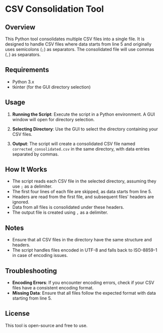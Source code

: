 # CSV Consolidation Tool

## Overview

This Python tool consolidates multiple CSV files into a single file. It is designed to handle CSV files where data starts from line 5 and originally uses semicolons (`;`) as separators. The consolidated file will use commas (`,`) as separators.

## Requirements

- Python 3.x
- tkinter (for the GUI directory selection)

## Usage

1. **Running the Script**: Execute the script in a Python environment. A GUI window will open for directory selection.

2. **Selecting Directory**: Use the GUI to select the directory containing your CSV files.

3. **Output**: The script will create a consolidated CSV file named `corrected_consolidated.csv` in the same directory, with data entries separated by commas.

## How It Works

- The script reads each CSV file in the selected directory, assuming they use `;` as a delimiter.
- The first four lines of each file are skipped, as data starts from line 5.
- Headers are read from the first file, and subsequent files' headers are ignored.
- Data from all files is consolidated under these headers.
- The output file is created using `,` as a delimiter.

## Notes

- Ensure that all CSV files in the directory have the same structure and headers.
- The script handles files encoded in UTF-8 and falls back to ISO-8859-1 in case of encoding issues.

## Troubleshooting

- **Encoding Errors**: If you encounter encoding errors, check if your CSV files have a consistent encoding format.
- **Missing Data**: Ensure that all files follow the expected format with data starting from line 5.

## License

This tool is open-source and free to use.
